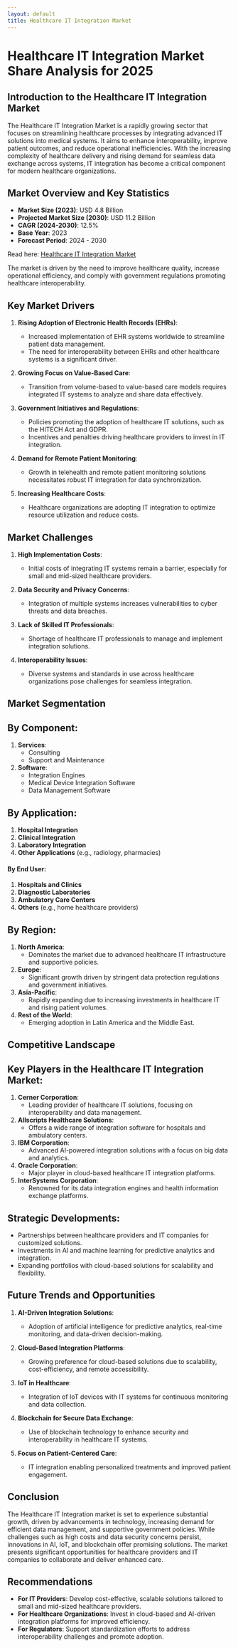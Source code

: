 ```yaml
---
layout: default
title: Healthcare IT Integration Market 
---
```

# Healthcare IT Integration Market Share Analysis for 2025

## **Introduction to the Healthcare IT Integration Market**
The Healthcare IT Integration Market is a rapidly growing sector that focuses on streamlining healthcare processes by integrating advanced IT solutions into medical systems. It aims to enhance interoperability, improve patient outcomes, and reduce operational inefficiencies. With the increasing complexity of healthcare delivery and rising demand for seamless data exchange across systems, IT integration has become a critical component for modern healthcare organizations.

## **Market Overview and Key Statistics**
- **Market Size (2023)**: USD 4.8 Billion
- **Projected Market Size (2030)**: USD 11.2 Billion
- **CAGR (2024-2030)**: 12.5%
- **Base Year**: 2023
- **Forecast Period**: 2024 - 2030


Read here: [Healthcare IT Integration Market](https://www.reportprime.com/healthcare-it-integration-r15752)

The market is driven by the need to improve healthcare quality, increase operational efficiency, and comply with government regulations promoting healthcare interoperability.

## **Key Market Drivers**

1. **Rising Adoption of Electronic Health Records (EHRs)**:
   - Increased implementation of EHR systems worldwide to streamline patient data management.
   - The need for interoperability between EHRs and other healthcare systems is a significant driver.

2. **Growing Focus on Value-Based Care**:
   - Transition from volume-based to value-based care models requires integrated IT systems to analyze and share data effectively.

3. **Government Initiatives and Regulations**:
   - Policies promoting the adoption of healthcare IT solutions, such as the HITECH Act and GDPR.
   - Incentives and penalties driving healthcare providers to invest in IT integration.

4. **Demand for Remote Patient Monitoring**:
   - Growth in telehealth and remote patient monitoring solutions necessitates robust IT integration for data synchronization.

5. **Increasing Healthcare Costs**:
   - Healthcare organizations are adopting IT integration to optimize resource utilization and reduce costs.

## **Market Challenges**

1. **High Implementation Costs**:
   - Initial costs of integrating IT systems remain a barrier, especially for small and mid-sized healthcare providers.

2. **Data Security and Privacy Concerns**:
   - Integration of multiple systems increases vulnerabilities to cyber threats and data breaches.

3. **Lack of Skilled IT Professionals**:
   - Shortage of healthcare IT professionals to manage and implement integration solutions.

4. **Interoperability Issues**:
   - Diverse systems and standards in use across healthcare organizations pose challenges for seamless integration.

## **Market Segmentation**

## **By Component**:
1. **Services**:
   - Consulting
   - Support and Maintenance
2. **Software**:
   - Integration Engines
   - Medical Device Integration Software
   - Data Management Software

## **By Application**:
1. **Hospital Integration**
2. **Clinical Integration**
3. **Laboratory Integration**
4. **Other Applications** (e.g., radiology, pharmacies)

#### **By End User**:
1. **Hospitals and Clinics**
2. **Diagnostic Laboratories**
3. **Ambulatory Care Centers**
4. **Others** (e.g., home healthcare providers)

## **By Region**:
1. **North America**:
   - Dominates the market due to advanced healthcare IT infrastructure and supportive policies.
2. **Europe**:
   - Significant growth driven by stringent data protection regulations and government initiatives.
3. **Asia-Pacific**:
   - Rapidly expanding due to increasing investments in healthcare IT and rising patient volumes.
4. **Rest of the World**:
   - Emerging adoption in Latin America and the Middle East.

## **Competitive Landscape**

## **Key Players in the Healthcare IT Integration Market**:
1. **Cerner Corporation**:
   - Leading provider of healthcare IT solutions, focusing on interoperability and data management.
2. **Allscripts Healthcare Solutions**:
   - Offers a wide range of integration software for hospitals and ambulatory centers.
3. **IBM Corporation**:
   - Advanced AI-powered integration solutions with a focus on big data and analytics.
4. **Oracle Corporation**:
   - Major player in cloud-based healthcare IT integration platforms.
5. **InterSystems Corporation**:
   - Renowned for its data integration engines and health information exchange platforms.

## **Strategic Developments**:
- Partnerships between healthcare providers and IT companies for customized solutions.
- Investments in AI and machine learning for predictive analytics and integration.
- Expanding portfolios with cloud-based solutions for scalability and flexibility.

## **Future Trends and Opportunities**

1. **AI-Driven Integration Solutions**:
   - Adoption of artificial intelligence for predictive analytics, real-time monitoring, and data-driven decision-making.

2. **Cloud-Based Integration Platforms**:
   - Growing preference for cloud-based solutions due to scalability, cost-efficiency, and remote accessibility.

3. **IoT in Healthcare**:
   - Integration of IoT devices with IT systems for continuous monitoring and data collection.

4. **Blockchain for Secure Data Exchange**:
   - Use of blockchain technology to enhance security and interoperability in healthcare IT systems.

5. **Focus on Patient-Centered Care**:
   - IT integration enabling personalized treatments and improved patient engagement.

## **Conclusion**
The Healthcare IT Integration market is set to experience substantial growth, driven by advancements in technology, increasing demand for efficient data management, and supportive government policies. While challenges such as high costs and data security concerns persist, innovations in AI, IoT, and blockchain offer promising solutions. The market presents significant opportunities for healthcare providers and IT companies to collaborate and deliver enhanced care.

## **Recommendations**
- **For IT Providers**: Develop cost-effective, scalable solutions tailored to small and mid-sized healthcare providers.
- **For Healthcare Organizations**: Invest in cloud-based and AI-driven integration platforms for improved efficiency.
- **For Regulators**: Support standardization efforts to address interoperability challenges and promote adoption.

